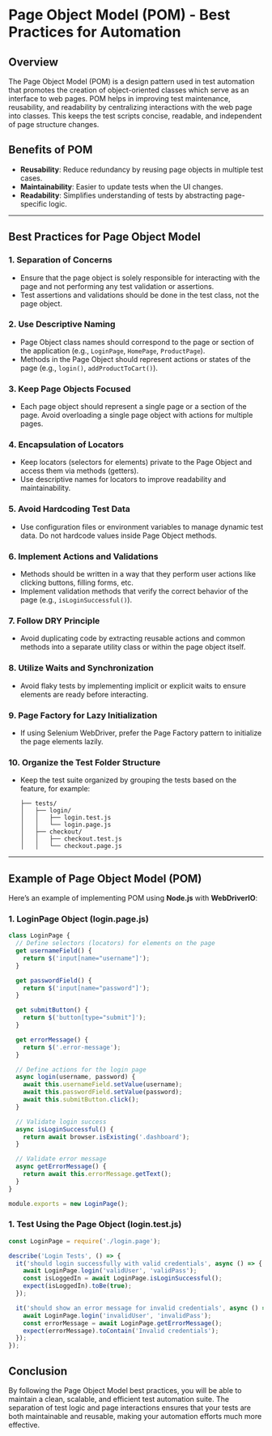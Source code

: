 # **Page Object Model (POM) - Best Practices for Automation**

## **Overview**
The Page Object Model (POM) is a design pattern used in test automation that promotes the creation of object-oriented classes which serve as an interface to web pages. POM helps in improving test maintenance, reusability, and readability by centralizing interactions with the web page into classes. This keeps the test scripts concise, readable, and independent of page structure changes.

## **Benefits of POM**
- **Reusability**: Reduce redundancy by reusing page objects in multiple test cases.
- **Maintainability**: Easier to update tests when the UI changes.
- **Readability**: Simplifies understanding of tests by abstracting page-specific logic.

---

## **Best Practices for Page Object Model**

### 1. **Separation of Concerns**
   - Ensure that the page object is solely responsible for interacting with the page and not performing any test validation or assertions.
   - Test assertions and validations should be done in the test class, not the page object.

### 2. **Use Descriptive Naming**
   - Page Object class names should correspond to the page or section of the application (e.g., `LoginPage`, `HomePage`, `ProductPage`).
   - Methods in the Page Object should represent actions or states of the page (e.g., `login()`, `addProductToCart()`).

### 3. **Keep Page Objects Focused**
   - Each page object should represent a single page or a section of the page. Avoid overloading a single page object with actions for multiple pages.
   
### 4. **Encapsulation of Locators**
   - Keep locators (selectors for elements) private to the Page Object and access them via methods (getters).
   - Use descriptive names for locators to improve readability and maintainability.

### 5. **Avoid Hardcoding Test Data**
   - Use configuration files or environment variables to manage dynamic test data. Do not hardcode values inside Page Object methods.

### 6. **Implement Actions and Validations**
   - Methods should be written in a way that they perform user actions like clicking buttons, filling forms, etc.
   - Implement validation methods that verify the correct behavior of the page (e.g., `isLoginSuccessful()`).

### 7. **Follow DRY Principle**
   - Avoid duplicating code by extracting reusable actions and common methods into a separate utility class or within the page object itself.

### 8. **Utilize Waits and Synchronization**
   - Avoid flaky tests by implementing implicit or explicit waits to ensure elements are ready before interacting.

### 9. **Page Factory for Lazy Initialization**
   - If using Selenium WebDriver, prefer the Page Factory pattern to initialize the page elements lazily.

### 10. **Organize the Test Folder Structure**
   - Keep the test suite organized by grouping the tests based on the feature, for example:
     ```
     ├── tests/
     │   ├── login/
     │   │   ├── login.test.js
     │   │   └── login.page.js
     │   ├── checkout/
     │   │   ├── checkout.test.js
     │   │   └── checkout.page.js
     ```

---

## **Example of Page Object Model (POM)**

Here’s an example of implementing POM using **Node.js** with **WebDriverIO**:

### **1. LoginPage Object (login.page.js)**

```js
class LoginPage {
  // Define selectors (locators) for elements on the page
  get usernameField() {
    return $('input[name="username"]');
  }

  get passwordField() {
    return $('input[name="password"]');
  }

  get submitButton() {
    return $('button[type="submit"]');
  }

  get errorMessage() {
    return $('.error-message');
  }

  // Define actions for the login page
  async login(username, password) {
    await this.usernameField.setValue(username);
    await this.passwordField.setValue(password);
    await this.submitButton.click();
  }

  // Validate login success
  async isLoginSuccessful() {
    return await browser.isExisting('.dashboard');
  }

  // Validate error message
  async getErrorMessage() {
    return await this.errorMessage.getText();
  }
}

module.exports = new LoginPage();
```


### **1. Test Using the Page Object (login.test.js)**

```js
const LoginPage = require('./login.page');

describe('Login Tests', () => {
  it('should login successfully with valid credentials', async () => {
    await LoginPage.login('validUser', 'validPass');
    const isLoggedIn = await LoginPage.isLoginSuccessful();
    expect(isLoggedIn).toBe(true);
  });

  it('should show an error message for invalid credentials', async () => {
    await LoginPage.login('invalidUser', 'invalidPass');
    const errorMessage = await LoginPage.getErrorMessage();
    expect(errorMessage).toContain('Invalid credentials');
  });
});
```

## **Conclusion**
By following the Page Object Model best practices, you will be able to maintain a clean, scalable, and efficient test automation suite. The separation of test logic and page interactions ensures that your tests are both maintainable and reusable, making your automation efforts much more effective.
